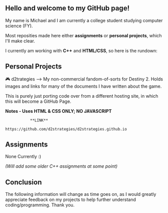 Hello and welcome to my GitHub page!
------------------------------------
My name is Michael and I am currently a college student studying computer science (FY).

Most reposities made here either **assignments** or **personal projects**, which I'll make clear.

I currently am working with **C++** and **HTML/CSS**, so here is the rundown:


 Personal Projects
-------------------

🎮 d2trategies --> My non-commercial fandom-of-sorts for Destiny 2. Holds images and links for many of the documents I have written about the game.

This is purely just porting code over from a different hosting site, in which this will become a GitHub Page.
                      
**Notes - Uses HTML & CSS ONLY; NO JAVASCRIPT**

               **LINK**
                                               https://github.com/d2strategies/d2strategies.github.io


   Assignments
------------------

None Currently :) 

_(Will add some older C++ assignments at some point)_


   Conclusion
-----------------

The following information will change as time goes on, as I would greatly appreciate feedback on my projects to help further understand coding/programming.
Thank you.
